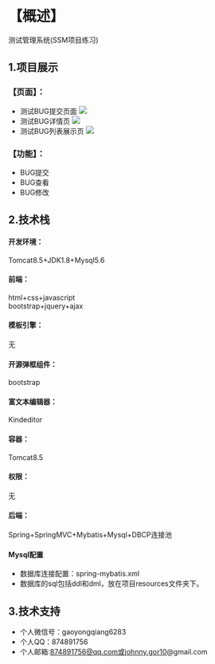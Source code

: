 # 【概述】
测试管理系统(SSM项目练习)
## 1.项目展示
### 【页面】：
- 测试BUG提交页面
![](https://github.com/yongqiangG/TestManager.Demo/blob/master/src/main/webapp/images/2019-10-10_105252.bmp)
- 测试BUG详情页
![](https://github.com/yongqiangG/TestManager.Demo/blob/master/src/main/webapp/images/2019-10-10_105425.bmp)
- 测试BUG列表展示页
![](https://github.com/yongqiangG/TestManager.Demo/blob/master/src/main/webapp/images/2019-10-10_105331.bmp)
### 【功能】：
- BUG提交
- BUG查看
- BUG修改
## 2.技术栈
#### 开发环境：
Tomcat8.5+JDK1.8+Mysql5.6
#### 前端：
html+css+javascript  
bootstrap+jquery+ajax
#### 模板引擎：
无
#### 开源弹框组件：
bootstrap
#### 富文本编辑器：
Kindeditor
#### 容器：
Tomcat8.5
#### 权限：
无
#### 后端：
Spring+SpringMVC+Mybatis+Mysql+DBCP连接池
#### Mysql配置
- 数据库连接配置：spring-mybatis.xml
- 数据库的sql包括ddl和dml，放在项目resources文件夹下。
## 3.技术支持
- 个人微信号：gaoyongqiang6283
- 个人QQ：874891756
- 个人邮箱:874891756@qq.com或johnny.gor10@gmail.com
